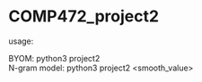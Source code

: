 # COMP472_project2

usage:  

BYOM: python3 project2 <file path of training set> <file path of testing set>  
N-gram model: python3 project2 <V> <size> <smooth_value> <file path of training set> <file path of testing set> 
